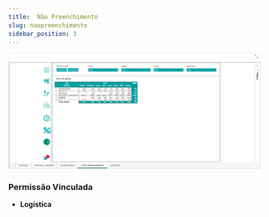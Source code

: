 ```yaml
---
title:  Não Preenchimento
slug: naopreenchimento
sidebar_position: 3
---
```


![Alt text](image-3.png)





### Permissão Vinculada

- **Logística**